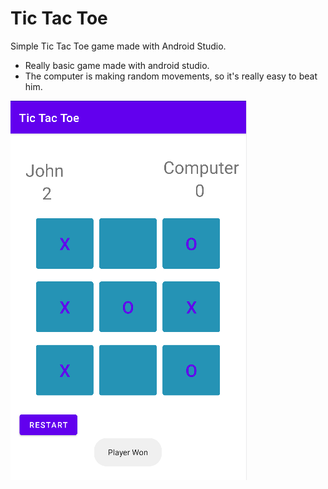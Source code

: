 # Tic Tac Toe
Simple Tic Tac Toe game made with Android Studio.

* Really basic game made with android studio.
* The computer is making random movements, so it's really easy to beat him.

![Image](https://github.com/giuraionut/android-tictactoe/blob/main/presentation/img.png)
